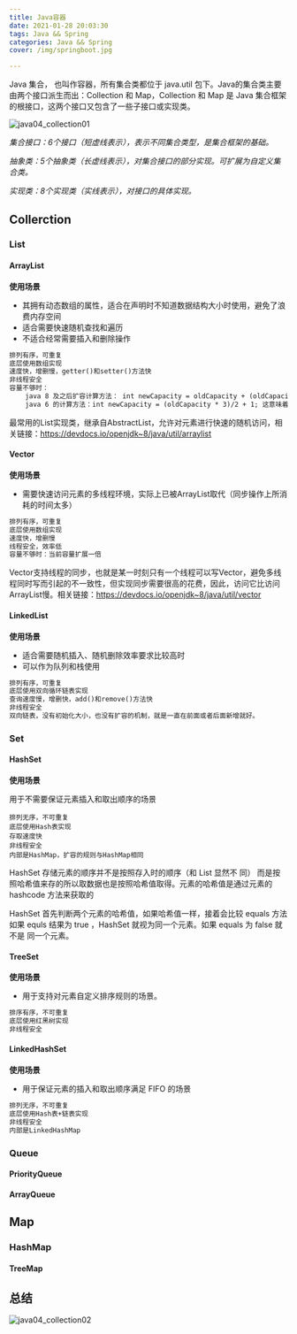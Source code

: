 ```yaml
---
title: Java容器
date: 2021-01-28 20:03:30
tags: Java && Spring
categories: Java && Spring
cover: /img/springboot.jpg

---
```


Java 集合， 也叫作容器，所有集合类都位于 java.util 包下。Java的集合类主要由两个接口派生而出：Collection 和 Map，Collection 和 Map 是 Java 集合框架的根接口，这两个接口又包含了一些子接口或实现类。

![java04_collection01](/img/Java_and_Spring/java04_collection01.png)

*集合接口：6个接口（短虚线表示），表示不同集合类型，是集合框架的基础。*

*抽象类：5个抽象类（长虚线表示），对集合接口的部分实现。可扩展为自定义集合类。*

*实现类：8个实现类（实线表示），对接口的具体实现。*

## Collerction

### List

#### ArrayList

**使用场景**

- 其拥有动态数组的属性，适合在声明时不知道数据结构大小时使用，避免了浪费内存空间
- 适合需要快速随机查找和遍历
- 不适合经常需要插入和删除操作

```latex
排列有序，可重复
底层使用数组实现
速度快，增删慢，getter()和setter()方法快
非线程安全
容量不够时：
	java 8 及之后扩容计算方法： int newCapacity = oldCapacity + (oldCapacity >> 1); 这意味着在原来数组大小的基础上扩大50%作为新数组大小
    java 6 的计算方法：int newCapacity = (oldCapacity * 3)/2 + 1; 这意味着在原来数组大小的基础上扩大1.5倍作为新数组容量的大小
```

最常用的List实现类，继承自AbstractList，允许对元素进行快速的随机访问，相关链接：https://devdocs.io/openjdk~8/java/util/arraylist

#### Vector

**使用场景**

- 需要快速访问元素的多线程环境，实际上已被ArrayList取代（同步操作上所消耗的时间太多）

```latex
排列有序，可重复
底层使用数组实现
速度快，增删慢
线程安全，效率低
容量不够时：当前容量扩展一倍
```

Vector支持线程的同步，也就是某一时刻只有一个线程可以写Vector，避免多线程同时写而引起的不一致性，但实现同步需要很高的花费，因此，访问它比访问ArrayList慢。相关链接：https://devdocs.io/openjdk~8/java/util/vector

#### LinkedList

**使用场景**

- 适合需要随机插入、随机删除效率要求比较高时
- 可以作为队列和栈使用

```latex
排列有序，可重复
底层使用双向循环链表实现
查询速度慢，增删快，add()和remove()方法快
非线程安全
双向链表，没有初始化大小，也没有扩容的机制，就是一直在前面或者后面新增就好。
```

### Set

#### HashSet

**使用场景**

用于不需要保证元素插入和取出顺序的场景

```
排列无序，不可重复
底层使用Hash表实现
存取速度快
非线程安全
内部是HashMap，扩容的规则与HashMap相同
```

HashSet 存储元素的顺序并不是按照存入时的顺序（和 List 显然不 同） 而是按照哈希值来存的所以取数据也是按照哈希值取得。元素的哈希值是通过元素的 hashcode 方法来获取的

HashSet 首先判断两个元素的哈希值，如果哈希值一样，接着会比较 equals 方法 如果 equls 结果为 true ，HashSet 就视为同一个元素。如果 equals 为 false 就不是 同一个元素。

#### TreeSet

**使用场景**

- 用于支持对元素自定义排序规则的场景。

```latex
排序有序，不可重复
底层使用红黑树实现
非线程安全
```

#### LinkedHashSet

**使用场景**

- 用于保证元素的插入和取出顺序满足 FIFO 的场景

```latex
排列无序，不可重复
底层使用Hash表+链表实现
非线程安全
内部是LinkedHashMap
```

### Queue

#### PriorityQueue

#### ArrayQueue

## Map

### HashMap

#### TreeMap

## 总结

![java04_collection02](/img/Java_and_Spring/gaitubao_java04_collection02.png)









